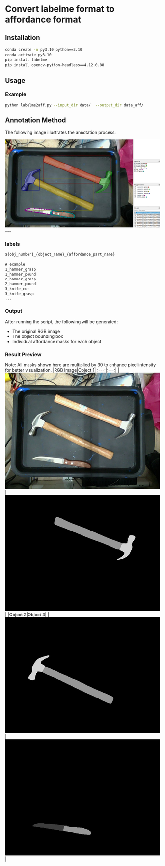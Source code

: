 # Convert labelme format to affordance format

## Installation
```bash
conda create -n py3.10 python==3.10
conda activate py3.10
pip install labelme
pip install opencv-python-headless==4.12.0.88
```

## Usage
### Example
```bash
python labelme2aff.py --input_dir data/  --output_dir data_aff/
```
## Annotation Method
The following image illustrates the annotation process:

<!-- ![](assert/example.png) -->
<img src="assert/example.png" width="800">
---

### labels
```
${obj_number}_{object_name}_{affordance_part_name}

# example
1_hammer_grasp
1_hammer_pound
2_hammer_grasp
2_hammer_pound
3_knife_cut
3_knife_grasp
...
```

### Output
After running the script, the following will be generated:
* The original RGB image
* The object bounding box
* Individual affordance masks for each object
 

### Result Preview
Note: All masks shown here are multiplied by 30 to enhance pixel intensity for better visualization.
|RGB Image|Object 1|
:---:|:---:|
| ![](assert/img0001.jpg) | ![](assert/img0001_1_segmask.png) |
|Object 2|Object 3|
| ![](assert/img0001_2_segmask.png) | ![](assert/img0001_3_segmask.png) |